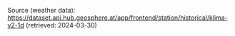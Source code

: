Source (weather data): https://dataset.api.hub.geosphere.at/app/frontend/station/historical/klima-v2-1d (retrieved: 2024-03-30)